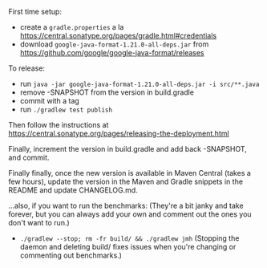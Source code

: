First time setup:
- create a `gradle.properties` a la https://central.sonatype.org/pages/gradle.html#credentials
- download `google-java-format-1.21.0-all-deps.jar` from https://github.com/google/google-java-format/releases

To release:
- run `java -jar google-java-format-1.21.0-all-deps.jar -i src/**.java`
- remove -SNAPSHOT from the version in build.gradle
- commit with a tag
- run `./gradlew test publish`

Then follow the instructions at https://central.sonatype.org/pages/releasing-the-deployment.html

Finally, increment the version in build.gradle and add back -SNAPSHOT, and commit.

Finally finally, once the new version is available in Maven Central (takes a few hours), update the version in the Maven and Gradle snippets in the README and update CHANGELOG.md.


…also, if you want to run the benchmarks:
(They're a bit janky and take forever, but you can always add your own and comment out the ones you don't want to run.)
- `./gradlew --stop; rm -fr build/ && ./gradlew jmh`
(Stopping the daemon and deleting build/ fixes issues when you're changing or commenting out benchmarks.)
